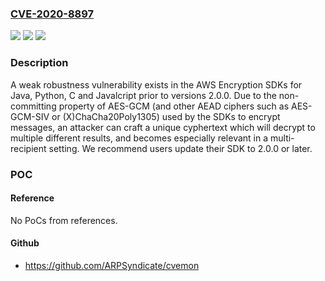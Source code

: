 ### [CVE-2020-8897](https://cve.mitre.org/cgi-bin/cvename.cgi?name=CVE-2020-8897)
![](https://img.shields.io/static/v1?label=Product&message=AWS%20SDK&color=blue)
![](https://img.shields.io/static/v1?label=Version&message=stable%20&color=brightgreen)
![](https://img.shields.io/static/v1?label=Vulnerability&message=CWE-310%20Cryptographic%20Issues&color=brightgreen)

### Description

A weak robustness vulnerability exists in the AWS Encryption SDKs for Java, Python, C and Javalcript prior to versions 2.0.0. Due to the non-committing property of AES-GCM (and other AEAD ciphers such as AES-GCM-SIV or (X)ChaCha20Poly1305) used by the SDKs to encrypt messages, an attacker can craft a unique cyphertext which will decrypt to multiple different results, and becomes especially relevant in a multi-recipient setting. We recommend users update their SDK to 2.0.0 or later.

### POC

#### Reference
No PoCs from references.

#### Github
- https://github.com/ARPSyndicate/cvemon

